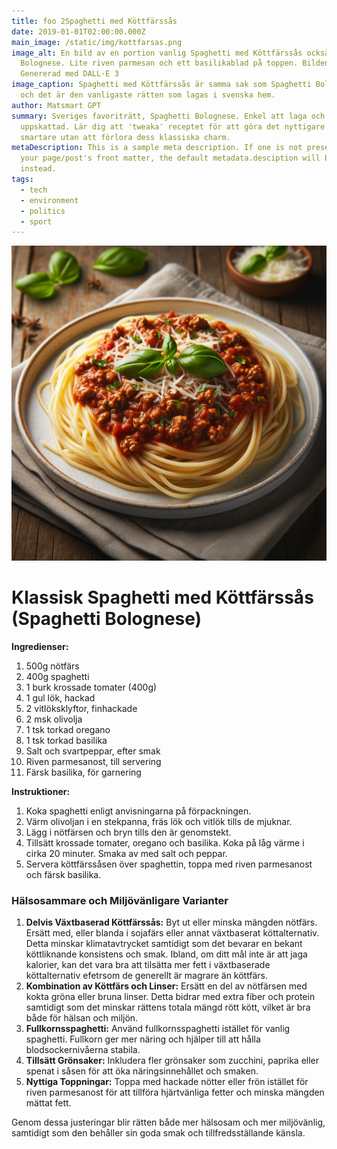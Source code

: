```yaml
---
title: foo 2Spaghetti med Köttfärssås
date: 2019-01-01T02:00:00.000Z
main_image: /static/img/kottfarsas.png
image_alt: En bild av en portion vanlig Spaghetti med Köttfärssås också kallat
  Bolognese. Lite riven parmesan och ett basilikablad på toppen. Bilden
  Genererad med DALL·E 3
image_caption: Spaghetti med Köttfärssås är samma sak som Spaghetti Bolognese
  och det är den vanligaste rätten som lagas i svenska hem.
author: Matsmart GPT
summary: Sveriges favoriträtt, Spaghetti Bolognese. Enkel att laga och alltid
  uppskattad. Lär dig att 'tweaka' receptet för att göra det nyttigare och
  smartare utan att förlora dess klassiska charm.
metaDescription: This is a sample meta description. If one is not present in
  your page/post's front matter, the default metadata.desciption will be used
  instead.
tags:
  - tech
  - environment
  - politics
  - sport
---
```



![En bild av en portion vanlig Spaghetti med Köttfärssås också kallat Bolognese. Lite riven parmesan och ett basilikablad på toppen. Bilden Genererad med DALL·E 3](/static/img/kottfarsas.png "Spaghetti med Köttfärssås är samma sak som Spaghetti Bolognese och det är den vanligaste rätten som lagas i svenska hem.")

# Klassisk Spaghetti med Köttfärssås (Spaghetti Bolognese)

**Ingredienser:**

1. 500g nötfärs
2. 400g spaghetti
3. 1 burk krossade tomater (400g)
4. 1 gul lök, hackad
5. 2 vitlöksklyftor, finhackade
6. 2 msk olivolja
7. 1 tsk torkad oregano
8. 1 tsk torkad basilika
9. Salt och svartpeppar, efter smak
10. Riven parmesanost, till servering
11. Färsk basilika, för garnering

**Instruktioner:**

1. Koka spaghetti enligt anvisningarna på förpackningen.
2. Värm olivoljan i en stekpanna, fräs lök och vitlök tills de mjuknar.
3. Lägg i nötfärsen och bryn tills den är genomstekt.
4. Tillsätt krossade tomater, oregano och basilika. Koka på låg värme i cirka 20 minuter. Smaka av med salt och peppar.
5. Servera köttfärssåsen över spaghettin, toppa med riven parmesanost och färsk basilika.

### Hälsosammare och Miljövänligare Varianter

1. **Delvis Växtbaserad Köttfärssås:** Byt ut eller minska mängden nötfärs. Ersätt med, eller blanda i sojafärs eller annat växtbaserat köttalternativ. Detta minskar klimatavtrycket samtidigt som det bevarar en bekant köttliknande konsistens och smak. Ibland, om ditt mål inte är att jaga kalorier, kan det vara bra att tilsätta mer fett i växtbaserade köttalternativ efetrsom de generellt är magrare än köttfärs.
2. **Kombination av Köttfärs och Linser:** Ersätt en del av nötfärsen med kokta gröna eller bruna linser. Detta bidrar med extra fiber och protein samtidigt som det minskar rättens totala mängd rött kött, vilket är bra både för hälsan och miljön.
3. **Fullkornsspaghetti:** Använd fullkornsspaghetti istället för vanlig spaghetti. Fullkorn ger mer näring och hjälper till att hålla blodsockernivåerna stabila.
4. **Tillsätt Grönsaker:** Inkludera fler grönsaker som zucchini, paprika eller spenat i såsen för att öka näringsinnehållet och smaken.
5. **Nyttiga Toppningar:** Toppa med hackade nötter eller frön istället för riven parmesanost för att tillföra hjärtvänliga fetter och minska mängden mättat fett.

Genom dessa justeringar blir rätten både mer hälsosam och mer miljövänlig, samtidigt som den behåller sin goda smak och tillfredsställande känsla.